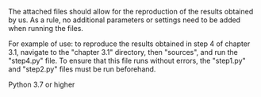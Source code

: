 The attached files should allow for the reproduction of the results obtained by us. As a rule, no additional parameters or settings need to be added when running the files. 

For example of use: 
to reproduce the results obtained in step 4 of chapter 3.1, navigate to the "chapter 3.1" directory, then "sources", and run the "step4.py" file. To ensure that this file runs without errors, the "step1.py" and "step2.py" files must be run beforehand.

Python 3.7 or higher
